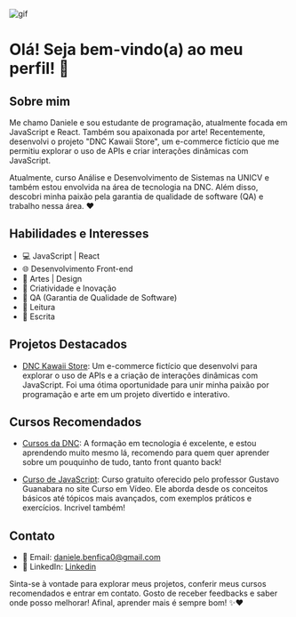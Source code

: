 
![gif](https://media.tenor.com/Xq9lCftr1-oAAAAi/neko-hearts.gif)
# Olá! Seja bem-vindo(a) ao meu perfil! 🌸

## Sobre mim
Me chamo Daniele e sou estudante de programação, atualmente focada em JavaScript e React. Também sou apaixonada por arte!
Recentemente, desenvolvi o projeto "DNC Kawaii Store", um e-commerce fictício que me permitiu explorar o uso de APIs e criar interações dinâmicas com JavaScript.

Atualmente, curso Análise e Desenvolvimento de Sistemas na UNICV e também estou envolvida na área de tecnologia na DNC. Além disso, descobri minha paixão pela garantia de qualidade de software (QA) e trabalho nessa área. ❤️

## Habilidades e Interesses

- 💻 JavaScript | React
- 🌐 Desenvolvimento Front-end
- 🎨 Artes | Design
- 🌈 Criatividade e Inovação
- 🧪 QA (Garantia de Qualidade de Software)
- 📘 Leitura
- 📓 Escrita

## Projetos Destacados

- [DNC Kawaii Store](https://github.com/danibenfica/dnc-kawaii-store): Um e-commerce fictício que desenvolvi para explorar o uso de APIs e a criação de interações dinâmicas com JavaScript. Foi uma ótima oportunidade para unir minha paixão por programação e arte em um projeto divertido e interativo.

## Cursos Recomendados


- [Cursos da DNC](https://www.escoladnc.com.br/formacao-em-tecnologia/): A formação em tecnologia é excelente, e estou aprendendo muito mesmo lá, recomendo para quem quer aprender sobre um pouquinho de tudo, tanto front quanto back!

- [Curso de JavaScript](https://www.cursoemvideo.com/course/javascript/): Curso gratuito oferecido pelo professor Gustavo Guanabara no site Curso em Vídeo. Ele aborda desde os conceitos básicos até tópicos mais avançados, com exemplos práticos e exercícios. Incrivel também!

## Contato

- 📧 Email: daniele.benfica0@gmail.com
- 🔗 LinkedIn: [Linkedin](https://br.linkedin.com/in/danibenfica)

Sinta-se à vontade para explorar meus projetos, conferir meus cursos recomendados e entrar em contato. Gosto de receber feedbacks e saber onde posso melhorar! Afinal, aprender mais é sempre bom! ✨❤️

